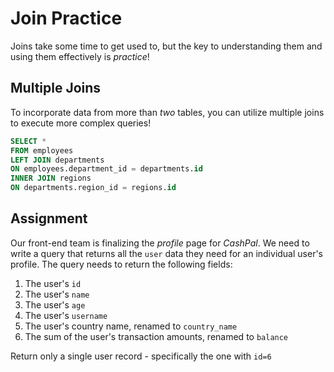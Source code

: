 # Join Practice

Joins take some time to get used to, but the key to understanding them and using them effectively is *practice*!

## Multiple Joins

To incorporate data from more than *two* tables, you can utilize multiple joins to execute more complex queries!

```SQL
SELECT *
FROM employees
LEFT JOIN departments
ON employees.department_id = departments.id
INNER JOIN regions
ON departments.region_id = regions.id
```

## Assignment

Our front-end team is finalizing the *profile* page for *CashPal*. We need to write a query that returns all the `user` data they need for an individual user's profile. The query needs to return the following fields:

1. The user's `id`
2. The user's `name`
3. The user's `age`
4. The user's `username`
5. The user's country name, renamed to `country_name`
6. The sum of the user's transaction amounts, renamed to `balance`

Return only a single user record - specifically the one with `id=6`
